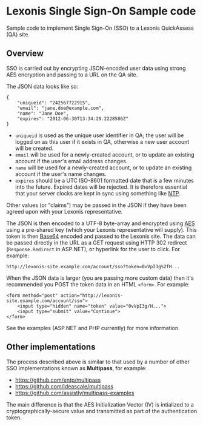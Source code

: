 # Lexonis Single Sign-On Sample code #

Sample code to implement Single Sign-On (SSO) to a Lexonis QuickAssess (QA) site. 

## Overview ##

SSO is carried out by encrypting JSON-encoded user data using strong AES encryption and passing to a URL on the QA site. 

The JSON data looks like so:

    { 
        "uniqueid": "242567722915",       
        "email": "jane.doe@example.com",
        "name": "Jane Doe",
        "expires": "2012-06-30T13:34:29.2228586Z"
    }

* `uniqueid` is used as the unique user identifier in QA; the user will be logged on as this user if it exists in QA, otherwise a new user account will be created.
* `email` will be used for a newly-created account, or to update an existing account if the user's email address changes.  
* `name` will be used for a newly-created account, or to update an existing account if the user's name changes.
* `expires` should be a UTC ISO-8601 formatted date that is a few minutes into the future. Expired dates will be rejected. It is therefore essential that your server clocks are kept in sync using something like [NTP](http://en.wikipedia.org/wiki/Network_Time_Protocol).

Other values (or "claims") may be passed in the JSON if they have been agreed upon with your Lexonis representative.

The JSON is then encoded to a UTF-8 byte-array and encrypted using [AES](http://en.wikipedia.org/wiki/Advanced_Encryption_Standard) using a pre-shared key (which your Lexonis representative will supply). This token is then [Base64](http://en.wikipedia.org/wiki/Base64) encoded and passed to the Lexonis site. The data can be passed directly in the URL as a GET request using HTTP 302 redirect (`Response.Redirect` in ASP.NET), or hyperlink for the user to click. For example:

    http://lexonis-site.example.com/account/sso?token=0vVpI3g%2fH...

When the JSON data is larger (you are passing more custom data) then it's recommended you POST the token data in an HTML `<form>`. For example:

    <form method="post" action="http://lexonis-site.example.com/account/sso">
        <input type="hidden" name="token" value="0vVpI3g/H...">
        <input type="submit" value="Continue">
    </form>

See the examples (ASP.NET and PHP currently) for more information.

## Other implementations ##

The process described above is similar to that used by a number of other SSO implementations known as **Multipass**, for example:

* https://github.com/entp/multipass
* https://github.com/ideascale/multipass
* https://github.com/assistly/multipass-examples

The main difference is that the AES Initialization Vector (IV) is intialized to a cryptographically-secure value and transmitted as part of the authentication token.
